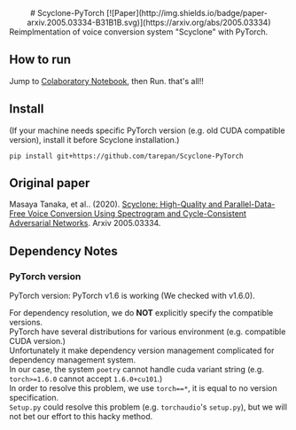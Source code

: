 <div align="center">
# Scyclone-PyTorch
[![Paper](http://img.shields.io/badge/paper-arxiv.2005.03334-B31B1B.svg)](https://arxiv.org/abs/2005.03334)  
</div>
Reimplmentation of voice conversion system "Scyclone" with PyTorch.

## How to run
Jump to [Colaboratory Notebook](https://colab.research.google.com/github/tarepan/Scyclone-PyTorch/blob/main/Scyclone_PyTorch.ipynb), then Run. that's all!!  

## Install
(If your machine needs specific PyTorch version (e.g. old CUDA compatible version), install it before Scyclone installation.)  

`pip install git+https://github.com/tarepan/Scyclone-PyTorch`

## Original paper
Masaya Tanaka, et al.. (2020). [Scyclone: High-Quality and Parallel-Data-Free Voice Conversion Using Spectrogram and Cycle-Consistent Adversarial Networks](https://arxiv.org/abs/2005.03334). Arxiv 2005.03334.

## Dependency Notes
### PyTorch version
PyTorch version: PyTorch v1.6 is working (We checked with v1.6.0).  

For dependency resolution, we do **NOT** explicitly specify the compatible versions.  
PyTorch have several distributions for various environment (e.g. compatible CUDA version.)  
Unfortunately it make dependency version management complicated for dependency management system.  
In our case, the system `poetry` cannot handle cuda variant string (e.g. `torch>=1.6.0` cannot accept `1.6.0+cu101`.)  
In order to resolve this problem, we use `torch==*`, it is equal to no version specification.  
`Setup.py` could resolve this problem (e.g. `torchaudio`'s `setup.py`), but we will not bet our effort to this hacky method.  
